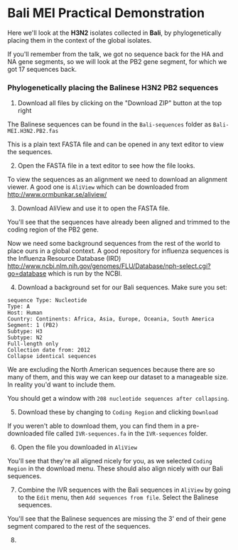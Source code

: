 # Bali MEI Practical Demonstration

Here we'll look at the **H3N2** isolates collected in **Bali**, by phylogenetically placing them in the context of the global isolates.

If you'll remember from the talk, we got no sequence back for the HA and NA gene segments, so we will look at the PB2 gene segment, for which we got 17 sequences back.

### Phylogenetically placing the Balinese H3N2 PB2 sequences

1. Download all files by clicking on the "Download ZIP" button at the top right

  The Balinese sequences can be found in the `Bali-sequences` folder as `Bali-MEI.H3N2.PB2.fas`

  This is a plain text FASTA file and can be opened in any text editor to view the sequences.

2. Open the FASTA file in a text editor to see how the file looks.

  To view the sequences as an alignment we need to download an alignment viewer. A good one is `AliView` which can be downloaded from http://www.ormbunkar.se/aliview/

3. Download AliView and use it to open the FASTA file.

  You'll see that the sequences have already been aligned and trimmed to the coding region of the PB2 gene.

  Now we need some background sequences from the rest of the world to place ours in a global context. A good repository for influenza sequences is the Influenza Resource Database (IRD) http://www.ncbi.nlm.nih.gov/genomes/FLU/Database/nph-select.cgi?go=database which is run by the NCBI.

4. Download a background set for our Bali sequences. Make sure you set:
  ```
  sequence Type: Nucleotide
  Type: A
  Host: Human
  Country: Continents: Africa, Asia, Europe, Oceania, South America
  Segment: 1 (PB2)
  Subtype: H3
  Subtype: N2
  Full-length only
  Collection date from: 2012
  Collapse identical sequences
  ```

  We are excluding the North American sequences because there are so many of them, and this way we can keep our dataset to a manageable size. In reality you'd want to include them.

  You should get a window with `208 nucleotide sequences after collapsing`.

5. Download these by changing to `Coding Region` and clicking `Download`

  If you weren't able to download them, you can find them in a pre-downloaded file called `IVR-sequences.fa` in the `IVR-sequences` folder.

6. Open the file you downloaded in `AliView`

  You'll see that they're all aligned nicely for you, as we selected `Coding Region` in the download menu. These should also align nicely with our Bali sequences.

7. Combine the IVR sequences with the Bali sequences in `AliView` by going to the `Edit` menu, then `Add sequences from file`. Select the Balinese sequences.

  You'll see that the Balinese sequences are missing the 3' end of their gene segment compared to the rest of the sequences.

8.
